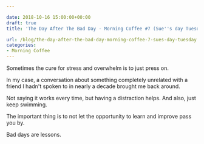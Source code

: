 ```yaml
---

date: 2018-10-16 15:00:00+00:00
draft: true
title: 'The Day After The Bad Day - Morning Coffee #7 (Sue''s day Tuesday)'

url: /blog/the-day-after-the-bad-day-morning-coffee-7-sues-day-tuesday
categories:
- Morning Coffee
---
```




 


Sometimes the cure for stress and overwhelm is to just press on. 

In my case, a conversation about something completely unrelated with a friend I hadn't spoken to in nearly a decade brought me back around.  

Not saying it works every time, but having a distraction helps. And also, just keep swimming.  

The important thing is to not let the opportunity to learn and improve pass you by.   

Bad days are lessons.
